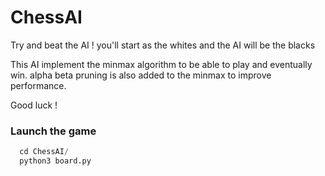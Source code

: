 # ChessAI

Try and beat the AI ! you'll start as the whites and the AI will be the blacks

This AI implement the minmax algorithm to be able to play and eventually win. alpha beta pruning is also added to the minmax to improve performance.

Good luck ! 

### Launch the game
```python
  cd ChessAI/
  python3 board.py
```
